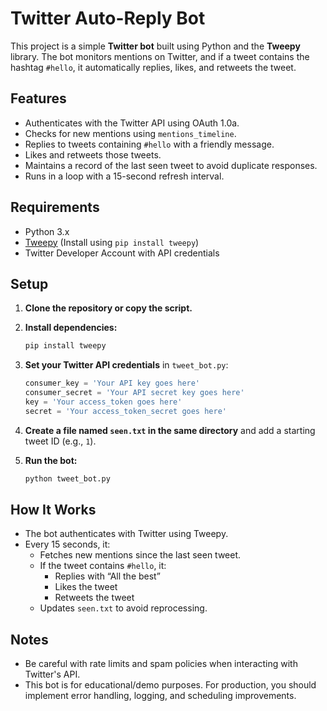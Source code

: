 # Twitter Auto-Reply Bot

This project is a simple **Twitter bot** built using Python and the **Tweepy** library. The bot monitors mentions on Twitter, and if a tweet contains the hashtag `#hello`, it automatically replies, likes, and retweets the tweet.

## Features

- Authenticates with the Twitter API using OAuth 1.0a.
- Checks for new mentions using `mentions_timeline`.
- Replies to tweets containing `#hello` with a friendly message.
- Likes and retweets those tweets.
- Maintains a record of the last seen tweet to avoid duplicate responses.
- Runs in a loop with a 15-second refresh interval.

## Requirements

- Python 3.x
- [Tweepy](https://www.tweepy.org/) (Install using `pip install tweepy`)
- Twitter Developer Account with API credentials

## Setup

1. **Clone the repository or copy the script.**

2. **Install dependencies:**
   ```bash
   pip install tweepy
   ```

3. **Set your Twitter API credentials** in `tweet_bot.py`:
   ```python
   consumer_key = 'Your API key goes here'
   consumer_secret = 'Your API secret key goes here'
   key = 'Your access_token goes here'
   secret = 'Your access_token_secret goes here'
   ```

4. **Create a file named `seen.txt` in the same directory** and add a starting tweet ID (e.g., `1`).

5. **Run the bot:**
   ```bash
   python tweet_bot.py
   ```

## How It Works

- The bot authenticates with Twitter using Tweepy.
- Every 15 seconds, it:
  - Fetches new mentions since the last seen tweet.
  - If the tweet contains `#hello`, it:
    - Replies with “All the best”
    - Likes the tweet
    - Retweets the tweet
  - Updates `seen.txt` to avoid reprocessing.

## Notes

- Be careful with rate limits and spam policies when interacting with Twitter's API.
- This bot is for educational/demo purposes. For production, you should implement error handling, logging, and scheduling improvements.
